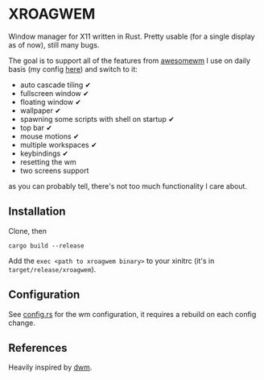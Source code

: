 # XROAGWEM
Window manager for X11 written in Rust. Pretty usable (for a single display as of now), still many bugs.

The goal is to support all of the features from [awesomewm](https://github.com/awesomeWM/awesome) I use on daily basis (my config [here](https://github.com/laudominik/awesome-config)) and switch to it:
* auto cascade tiling ✔
* fullscreen window ✔
* floating window ✔
* wallpaper ✔
* spawning some scripts with shell on startup ✔
* top bar ✔
* mouse motions ✔
* multiple workspaces ✔
* keybindings ✔
* resetting the wm
* two screens support

as you can probably tell, there's not too much functionality I care about.

## Installation
Clone, then
```
cargo build --release
```
Add the `exec <path to xroagwem binary>` to your xinitrc (it's in `target/release/xroagwem`).

## Configuration
See [config.rs](src/config.rs) for the wm configuration, it requires a rebuild on each config change.

## References
Heavily inspired by [dwm](https://dwm.suckless.org/).
